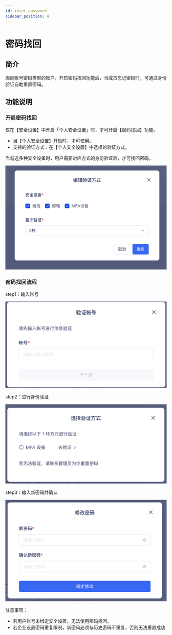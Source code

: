 ```yaml
---
id: reset-password
sidebar_position: 4
---
```


# 密码找回

## 简介

面向账号密码类型的账户，开启密码找回功能后，当成员忘记密码时，可通过身份验证自助重置密码。

## 功能说明

### 开启密码找回

仅在【安全设置】中开启「个人安全设置」时，才可开启【密码找回】功能。

- 当【个人安全设置】开启时，才可使用。
- 支持的验证方式：在【个人安全设置】中选择的验证方式。
  
当勾选多种安全设备时，用户需要对应方式的身份验证后，才可找回密码。

![图 1](/img/portal_reset-password.png)  

### 密码找回流程

step1：输入账号

![图 2](/img/portal-inputaccount_reset-password.png)  

step2：进行身份验证

![图 3](/img/portal-yzsf_reset-password.png)  

step3：输入新密码并确认

![图 4](/img/portal-passwordcomfirm_reset-password.png)  

注意事项：

- 若用户账号未绑定安全设置，无法使用密码找回。
- 若企业设置密码重复限制，新密码必须与历史密码不重复，否则无法重置成功